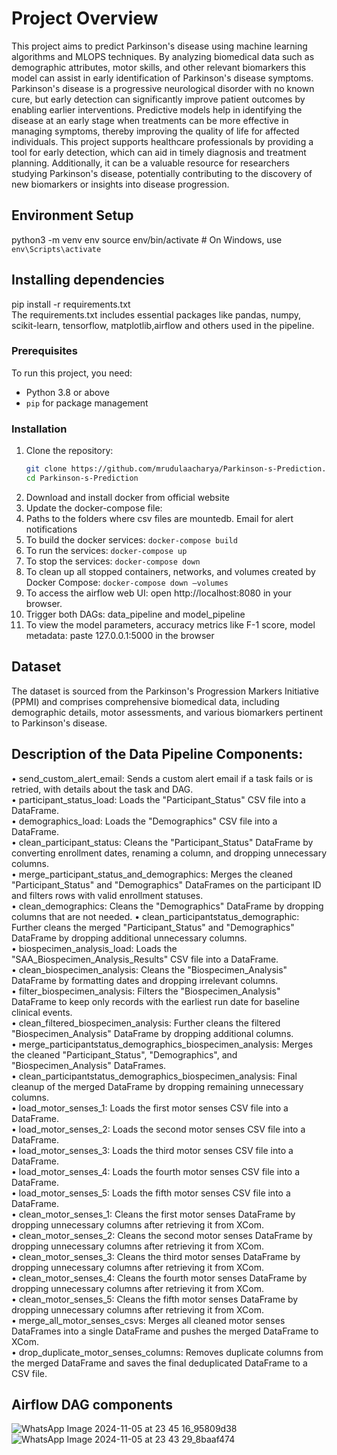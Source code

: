 # Project Overview
This project aims to predict Parkinson's disease using machine learning algorithms and MLOPS techniques. By analyzing biomedical data such as demographic attributes, motor skills, and other relevant biomarkers this model can assist in early identification of Parkinson's disease symptoms. Parkinson's disease is a progressive neurological disorder with no known cure, but early detection can significantly improve patient outcomes by enabling earlier interventions. Predictive models help in identifying the disease at an early stage when treatments can be more effective in managing symptoms, thereby improving the quality of life for affected individuals. This project supports healthcare professionals by providing a tool for early detection, which can aid in timely diagnosis and treatment planning. Additionally, it can be a valuable resource for researchers studying Parkinson's disease, potentially contributing to the discovery of new biomarkers or insights into disease progression. 

## Environment Setup
python3 -m venv env
source env/bin/activate  # On Windows, use `env\Scripts\activate`

## Installing dependencies
pip install -r requirements.txt </br>
The requirements.txt includes essential packages like pandas, numpy, scikit-learn, tensorflow, matplotlib,airflow and others used in the pipeline.

### Prerequisites
To run this project, you need:
- Python 3.8 or above
- `pip` for package management

### Installation
1. Clone the repository:
   ```bash
   git clone https://github.com/mrudulaacharya/Parkinson-s-Prediction.git
   cd Parkinson-s-Prediction
2.	Download and install docker from official website
3.	Update the docker-compose file:
4.	Paths to the folders where csv files are mountedb.	Email for alert notifications
5.	To build the docker services: `docker-compose build`
6.	To run the services: `docker-compose up`
7.	To stop the services: `docker-compose down`
8.	To clean up all stopped containers, networks, and volumes created by Docker Compose: `docker-compose down –volumes`
9.	To access the airflow web UI: open http://localhost:8080 in your browser.
10.	Trigger both DAGs: data_pipeline and model_pipeline
11.	To view the model parameters, accuracy metrics like F-1 score, model metadata: paste 127.0.0.1:5000 in the browser


## Dataset
The dataset is sourced from the Parkinson's Progression Markers Initiative (PPMI) and comprises comprehensive biomedical data, including demographic details, motor assessments, and various biomarkers pertinent to Parkinson's disease.


## Description of the Data Pipeline Components:
• send_custom_alert_email: Sends a custom alert email if a task fails or is retried, with details about the task and DAG.  
• participant_status_load: Loads the "Participant_Status" CSV file into a DataFrame.  
• demographics_load: Loads the "Demographics" CSV file into a DataFrame.  
• clean_participant_status: Cleans the "Participant_Status" DataFrame by converting enrollment dates, renaming a column, and dropping unnecessary columns.  
• merge_participant_status_and_demographics: Merges the cleaned "Participant_Status" and "Demographics" DataFrames on the participant ID and filters rows with valid enrollment statuses.  
• clean_demographics: Cleans the "Demographics" DataFrame by dropping columns that are not needed.
• clean_participantstatus_demographic: Further cleans the merged "Participant_Status" and "Demographics" DataFrame by dropping additional unnecessary columns.  
• biospecimen_analysis_load: Loads the "SAA_Biospecimen_Analysis_Results" CSV file into a DataFrame.  
• clean_biospecimen_analysis: Cleans the "Biospecimen_Analysis" DataFrame by formatting dates and dropping irrelevant columns.  
• filter_biospecimen_analysis: Filters the "Biospecimen_Analysis" DataFrame to keep only records with the earliest run date for baseline clinical events.  
• clean_filtered_biospecimen_analysis: Further cleans the filtered "Biospecimen_Analysis" DataFrame by dropping additional columns.  
• merge_participantstatus_demographics_biospecimen_analysis: Merges the cleaned "Participant_Status", "Demographics", and "Biospecimen_Analysis" DataFrames.  
• clean_participantstatus_demographics_biospecimen_analysis: Final cleanup of the merged DataFrame by dropping remaining unnecessary columns.  
• load_motor_senses_1: Loads the first motor senses CSV file into a DataFrame.  
• load_motor_senses_2: Loads the second motor senses CSV file into a DataFrame.  
• load_motor_senses_3: Loads the third motor senses CSV file into a DataFrame.  
• load_motor_senses_4: Loads the fourth motor senses CSV file into a DataFrame.  
• load_motor_senses_5: Loads the fifth motor senses CSV file into a DataFrame.  
• clean_motor_senses_1: Cleans the first motor senses DataFrame by dropping unnecessary columns after retrieving it from XCom.  
• clean_motor_senses_2: Cleans the second motor senses DataFrame by dropping unnecessary columns after retrieving it from XCom.  
• clean_motor_senses_3: Cleans the third motor senses DataFrame by dropping unnecessary columns after retrieving it from XCom.  
• clean_motor_senses_4: Cleans the fourth motor senses DataFrame by dropping unnecessary columns after retrieving it from XCom.  
• clean_motor_senses_5: Cleans the fifth motor senses DataFrame by dropping unnecessary columns after retrieving it from XCom.  
• merge_all_motor_senses_csvs: Merges all cleaned motor senses DataFrames into a single DataFrame and pushes the merged DataFrame to XCom.  
• drop_duplicate_motor_senses_columns: Removes duplicate columns from the merged DataFrame and saves the final deduplicated DataFrame to a CSV file.  


## Airflow DAG components
![WhatsApp Image 2024-11-05 at 23 45 16_95809d38](https://github.com/user-attachments/assets/594b4ec5-9ee6-417f-8f67-6e16da2f5f2f)
![WhatsApp Image 2024-11-05 at 23 43 29_8baaf474](https://github.com/user-attachments/assets/cccacb79-1bf9-4546-8728-4b093913605e)

